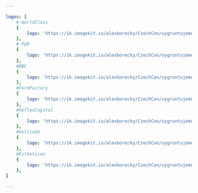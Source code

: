 ```yaml
---

logos: [
    # WorldClass
    {
        logo: 'https://ik.imagekit.io/alexborecky/CzechCon/vygruntujeme/Wc_Dbz92J00oUC4o.png'
    },
    # P&R
    { 
        logo: 'https://ik.imagekit.io/alexborecky/CzechCon/vygruntujeme/33fc2bc01f8ea9d3f6928f92a503af33_GWFRalh9j.png'
    },
    #BBC
    {
        logo: 'https://ik.imagekit.io/alexborecky/CzechCon/vygruntujeme/5c372ef3222a7c6394d41aa9_BBC_23cOXnxzn.png'
    },
    #FormFactory
    {
        logo: 'https://ik.imagekit.io/alexborecky/CzechCon/vygruntujeme/form-factory_logo_R9yUeOLyELVBY.png'
    },
    #ReflexCapital
    {
        logo: 'https://ik.imagekit.io/alexborecky/CzechCon/vygruntujeme/coverphoto_Bwbj-CJmxBCE.jpeg'
    },
    #Delicado
    {
        logo: 'https://ik.imagekit.io/alexborecky/CzechCon/vygruntujeme/delicado-logo-1_44e8z83JH.png'
    },
    #Estheticon
    {
        logo: 'https://ik.imagekit.io/alexborecky/CzechCon/vygruntujeme/logo_cs-CZ_OJmOuqp4LVRno.png'
    },
]

---
```

